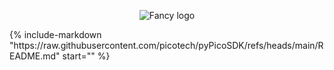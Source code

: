 <!-- Copyright (C) 2025-2025 Pico Technology Ltd. See LICENSE file for terms. -->
<p align="center">
  <img src="https://raw.githubusercontent.com/picotech/pyPicoSDK/refs/heads/main/docs/docs/img/pypicosdk-light-300x300.png" alt="Fancy logo">
</p>
{%
    include-markdown "https://raw.githubusercontent.com/picotech/pyPicoSDK/refs/heads/main/README.md"
    start="<!-- start here -->"
%}